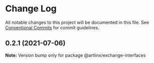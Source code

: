 # Change Log

All notable changes to this project will be documented in this file.
See [Conventional Commits](https://conventionalcommits.org) for commit guidelines.

## 0.2.1 (2021-07-06)

**Note:** Version bump only for package @artlinx/exchange-interfaces
